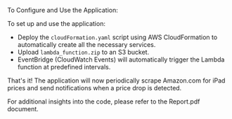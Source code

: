 To Configure and Use the Application: 

To set up and use the application: 
- Deploy the `cloudFormation.yaml` script using AWS CloudFormation to automatically create all the necessary services. 
- Upload `lambda_function.zip` to an S3 bucket. 
- EventBridge (CloudWatch Events) will automatically trigger the Lambda function at predefined intervals. 

That's it! The application will now periodically scrape Amazon.com for iPad prices and send notifications when a price drop is detected.

For additional insights into the code, please refer to the Report.pdf document.
